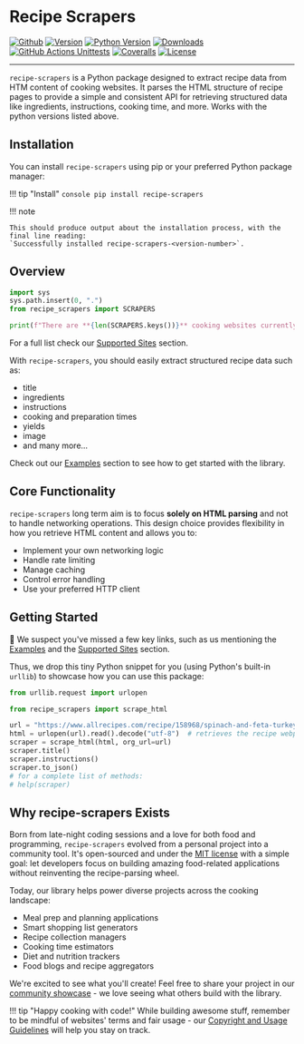 # Recipe Scrapers

[![Github](https://img.shields.io/github/stars/hhursev/recipe-scrapers?style=social)](https://github.com/hhursev/recipe-scrapers/)
[![Version](https://img.shields.io/pypi/v/recipe-scrapers.svg)](https://pypi.org/project/recipe-scrapers/)
[![Python Version](https://img.shields.io/pypi/pyversions/recipe-scrapers)](https://pypi.org/project/recipe-scrapers/)
[![Downloads](https://pepy.tech/badge/recipe-scrapers)](https://pepy.tech/project/recipe-scrapers)
[![GitHub Actions Unittests](https://github.com/hhursev/recipe-scrapers/workflows/unittests/badge.svg?branch=main)](https://github.com/hhursev/recipe-scrapers/actions/)
[![Coveralls](https://coveralls.io/repos/hhursev/recipe-scraper/badge.svg?branch=main&service=github)](https://coveralls.io/github/hhursev/recipe-scraper?branch=main)
[![License](https://img.shields.io/github/license/hhursev/recipe-scrapers)](https://github.com/hhursev/recipe-scrapers/blob/main/LICENSE)

---

`recipe-scrapers` is a Python package designed to extract recipe data from HTM content of
cooking websites. It parses the HTML structure of recipe pages to provide a simple and consistent
API for retrieving structured data like ingredients, instructions, cooking time, and more.
Works with the python versions listed above.

## Installation

You can install `recipe-scrapers` using pip or your preferred Python package manager:

!!! tip "Install"
    ``` console
    pip install recipe-scrapers
    ```

!!! note

    This should produce output about the installation process, with the final line reading:
    `Successfully installed recipe-scrapers-<version-number>`.


## Overview

```python exec="on"
import sys
sys.path.insert(0, ".")
from recipe_scrapers import SCRAPERS

print(f"There are **{len(SCRAPERS.keys())}** cooking websites currently supported.")
```

For a full list check our [Supported Sites](./getting-started/supported-sites.md) section.

With `recipe-scrapers`, you should easily extract structured recipe data such as:

- title
- ingredients
- instructions
- cooking and preparation times
- yields
- image
- and many more...

Check out our [Examples](./getting-started/examples.md) section to see how to get started with the library.

## Core Functionality

`recipe-scrapers` long term aim is to focus **solely on HTML parsing** and not to handle
networking operations. This design choice provides flexibility in how you retrieve HTML content
and allows you to:

- Implement your own networking logic
- Handle rate limiting
- Manage caching
- Control error handling
- Use your preferred HTTP client


## Getting Started

👋 We suspect you've missed a few key links, such as us mentioning the [Examples](./getting-started/examples.md) and
the [Supported Sites](./getting-started/supported-sites.md) section.

Thus, we drop this tiny Python snippet for you (using Python's built-in `urllib`) to showcase how
you can use this package:

```python
from urllib.request import urlopen

from recipe_scrapers import scrape_html

url = "https://www.allrecipes.com/recipe/158968/spinach-and-feta-turkey-burgers/"
html = urlopen(url).read().decode("utf-8")  # retrieves the recipe webpage HTML
scraper = scrape_html(html, org_url=url)
scraper.title()
scraper.instructions()
scraper.to_json()
# for a complete list of methods:
# help(scraper)
```

## Why recipe-scrapers Exists

Born from late-night coding sessions and a love for both food and programming, `recipe-scrapers`
evolved from a personal project into a community tool. It's open-sourced and under
the [MIT license](https://github.com/hhursev/recipe-scrapers/blob/main/LICENSE)
with a simple goal: let developers focus on building amazing food-related applications without
reinventing the recipe-parsing wheel.

Today, our library helps power diverse projects across the cooking landscape:

- Meal prep and planning applications
- Smart shopping list generators
- Recipe collection managers
- Cooking time estimators
- Diet and nutrition trackers
- Food blogs and recipe aggregators

We're excited to see what you'll create! Feel free to share your project in our
[community showcase](https://github.com/hhursev/recipe-scrapers/issues/9) - we love seeing what others build with the library.

!!! tip "Happy cooking with code!"
    While building awesome stuff, remember to be mindful of websites' terms and fair usage -
    our [Copyright and Usage Guidelines](copyright-and-usage.md) will help you stay on track.
